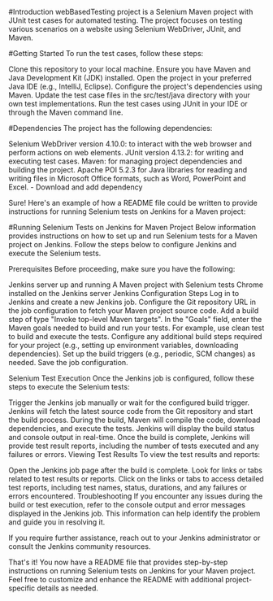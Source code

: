 #Introduction
webBasedTesting project is a Selenium Maven project with JUnit test cases for automated testing. The project focuses on testing various scenarios on a website using Selenium WebDriver, JUnit, and Maven.

#Getting Started
To run the test cases, follow these steps:

Clone this repository to your local machine.
Ensure you have Maven and Java Development Kit (JDK) installed.
Open the project in your preferred Java IDE (e.g., IntelliJ, Eclipse).
Configure the project's dependencies using Maven.
Update the test case files in the src/test/java directory with your own test implementations.
Run the test cases using JUnit in your IDE or through the Maven command line.


#Dependencies
The project has the following dependencies:

Selenium WebDriver version 4.10.0: to interact with the web browser and perform actions on web elements.
JUnit version 4.13.2: for writing and executing test cases.
Maven: for managing project dependencies and building the project.
Apache POI 5.2.3 for Java libraries for reading and writing files in Microsoft Office formats, such as Word, PowerPoint and
 Excel. - Download and add dependency


Sure! Here's an example of how a README file could be written to provide instructions for running Selenium tests on Jenkins for a Maven project:

#Running Selenium Tests on Jenkins for Maven Project
Below information provides instructions on how to set up and run Selenium tests for a Maven project on Jenkins. Follow the steps below to configure Jenkins and execute the Selenium tests.

Prerequisites
Before proceeding, make sure you have the following:

Jenkins server up and running
A Maven project with Selenium tests
Chrome installed on the Jenkins server
Jenkins Configuration Steps
Log in to Jenkins and create a new Jenkins job.
Configure the Git repository URL in the job configuration to fetch your Maven project source code.
Add a build step of type "Invoke top-level Maven targets".
In the "Goals" field, enter the Maven goals needed to build and run your tests. For example, use clean test to build and execute the tests.
Configure any additional build steps required for your project (e.g., setting up environment variables, downloading dependencies).
Set up the build triggers (e.g., periodic, SCM changes) as needed.
Save the job configuration.

Selenium Test Execution
Once the Jenkins job is configured, follow these steps to execute the Selenium tests:

Trigger the Jenkins job manually or wait for the configured build trigger.
Jenkins will fetch the latest source code from the Git repository and start the build process.
During the build, Maven will compile the code, download dependencies, and execute the tests.
Jenkins will display the build status and console output in real-time.
Once the build is complete, Jenkins will provide test result reports, including the number of tests executed and any failures or errors.
Viewing Test Results
To view the test results and reports:

Open the Jenkins job page after the build is complete.
Look for links or tabs related to test results or reports.
Click on the links or tabs to access detailed test reports, including test names, status, durations, and any failures or errors encountered.
Troubleshooting
If you encounter any issues during the build or test execution, refer to the console output and error messages displayed in the Jenkins job. This information can help identify the problem and guide you in resolving it.

If you require further assistance, reach out to your Jenkins administrator or consult the Jenkins community resources.

That's it! You now have a README file that provides step-by-step instructions on running Selenium tests on Jenkins for your Maven project.
Feel free to customize and enhance the README with additional project-specific details as needed.


